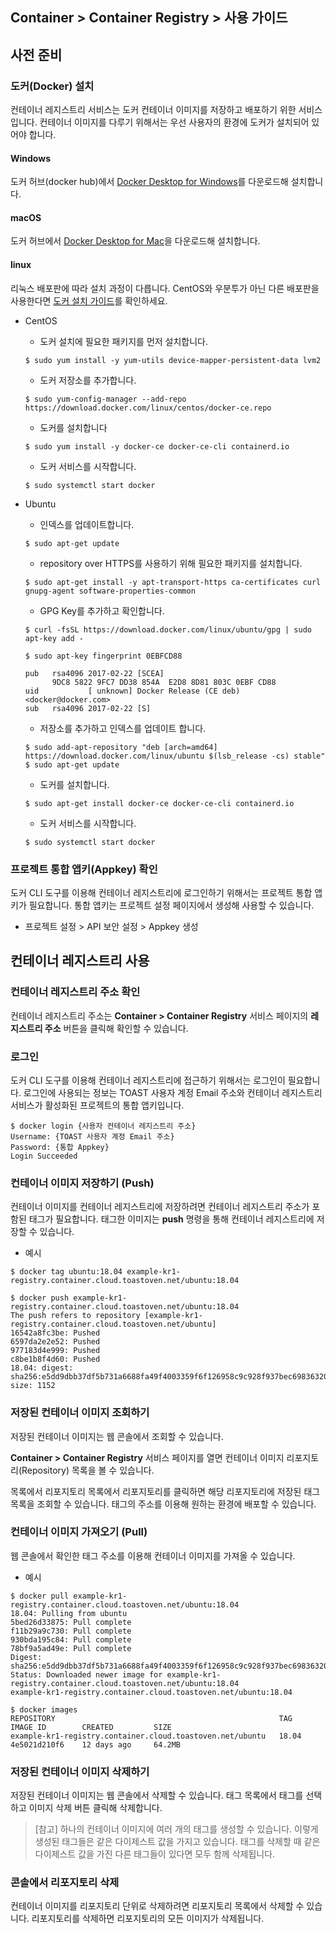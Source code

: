 ## Container > Container Registry > 사용 가이드

## 사전 준비
### 도커(Docker) 설치
컨테이너 레지스트리 서비스는 도커 컨테이너 이미지를 저장하고 배포하기 위한 서비스입니다. 컨테이너 이미지를 다루기 위해서는 우선 사용자의 환경에 도커가 설치되어 있어야 합니다.

#### Windows
도커 허브(docker hub)에서 [Docker Desktop for Windows](https://hub.docker.com/editions/community/docker-ce-desktop-windows)를 다운로드해 설치합니다.

#### macOS
도커 허브에서 [Docker Desktop for Mac](https://hub.docker.com/editions/community/docker-ce-desktop-mac)을 다운로드해 설치합니다.

#### linux
리눅스 배포판에 따라 설치 과정이 다릅니다. CentOS와 우분투가 아닌 다른 배포판을 사용한다면 [도커 설치 가이드](https://docs.docker.com/engine/install)를 확인하세요.
* CentOS
  * 도커 설치에 필요한 패키지를 먼저 설치합니다.
  ```
  $ sudo yum install -y yum-utils device-mapper-persistent-data lvm2
  ```
  * 도커 저장소를 추가합니다.
  ```
  $ sudo yum-config-manager --add-repo https://download.docker.com/linux/centos/docker-ce.repo
  ```
  * 도커를 설치합니다
  ```
  $ sudo yum install -y docker-ce docker-ce-cli containerd.io
  ```
  * 도커 서비스를 시작합니다.
  ```
  $ sudo systemctl start docker
  ```

* Ubuntu
  * 인덱스를 업데이트합니다.
  ```
  $ sudo apt-get update
  ```
  * repository over HTTPS를 사용하기 위해 필요한 패키지를 설치합니다.
  ```
  $ sudo apt-get install -y apt-transport-https ca-certificates curl gnupg-agent software-properties-common
  ```
  * GPG Key를 추가하고 확인합니다.
  ```
  $ curl -fsSL https://download.docker.com/linux/ubuntu/gpg | sudo apt-key add -

  $ sudo apt-key fingerprint 0EBFCD88

  pub   rsa4096 2017-02-22 [SCEA]
        9DC8 5822 9FC7 DD38 854A  E2D8 8D81 803C 0EBF CD88
  uid           [ unknown] Docker Release (CE deb) <docker@docker.com>
  sub   rsa4096 2017-02-22 [S]
  ```
  * 저장소를 추가하고 인덱스를 업데이트 합니다.
  ```
  $ sudo add-apt-repository "deb [arch=amd64] https://download.docker.com/linux/ubuntu $(lsb_release -cs) stable"
  $ sudo apt-get update
  ```
  * 도커를 설치합니다.
  ```
  $ sudo apt-get install docker-ce docker-ce-cli containerd.io
  ```
  * 도커 서비스를 시작합니다.
  ```
  $ sudo systemctl start docker
  ```

### 프로젝트 통합 앱키(Appkey) 확인
도커 CLI 도구를 이용해 컨테이너 레지스트리에 로그인하기 위해서는 프로젝트 통합 앱키가 필요합니다. 통합 앱키는 프로젝트 설정 페이지에서 생성해 사용할 수 있습니다.
* 프로젝트 설정 > API 보안 설정 > Appkey 생성

## 컨테이너 레지스트리 사용
### 컨테이너 레지스트리 주소 확인
컨테이너 레지스트리 주소는 **Container > Container Registry** 서비스 페이지의 **레지스트리 주소** 버튼을 클릭해 확인할 수 있습니다.

### 로그인
도커 CLI 도구를 이용해 컨테이너 레지스트리에 접근하기 위해서는 로그인이 필요합니다. 로그인에 사용되는 정보는 TOAST 사용자 계정 Email 주소와 컨테이너 레지스트리 서비스가 활성화된 프로젝트의 통합 앱키입니다.
```
$ docker login {사용자 컨테이너 레지스트리 주소}
Username: {TOAST 사용자 계정 Email 주소}
Password: {통합 Appkey}
Login Succeeded
```

### 컨테이너 이미지 저장하기 (Push)
컨테이너 이미지를 컨테이너 레지스트리에 저장하려면 컨테이너 레지스트리 주소가 포함된 태그가 필요합니다. 태그한 이미지는 **push** 명령을 통해 컨테이너 레지스트리에 저장할 수 있습니다.

* 예시
```
$ docker tag ubuntu:18.04 example-kr1-registry.container.cloud.toastoven.net/ubuntu:18.04

$ docker push example-kr1-registry.container.cloud.toastoven.net/ubuntu:18.04
The push refers to repository [example-kr1-registry.container.cloud.toastoven.net/ubuntu]
16542a8fc3be: Pushed
6597da2e2e52: Pushed
977183d4e999: Pushed
c8be1b8f4d60: Pushed
18.04: digest: sha256:e5dd9dbb37df5b731a6688fa49f4003359f6f126958c9c928f937bec69836320 size: 1152
```

### 저장된 컨테이너 이미지 조회하기
저장된 컨테이너 이미지는 웹 콘솔에서 조회할 수 있습니다.

**Container > Container Registry** 서비스 페이지를 열면 컨테이너 이미지 리포지토리(Repository) 목록을 볼 수 있습니다.

목록에서 리포지토리 목록에서 리포지토리를 클릭하면 해당 리포지토리에 저장된 태그 목록을 조회할 수 있습니다. 태그의 주소를 이용해 원하는 환경에 배포할 수 있습니다.

### 컨테이너 이미지 가져오기 (Pull)
웹 콘솔에서 확인한 태그 주소를 이용해 컨테이너 이미지를 가져올 수 있습니다.

* 예시
```
$ docker pull example-kr1-registry.container.cloud.toastoven.net/ubuntu:18.04
18.04: Pulling from ubuntu
5bed26d33875: Pull complete
f11b29a9c730: Pull complete
930bda195c84: Pull complete
78bf9a5ad49e: Pull complete
Digest: sha256:e5dd9dbb37df5b731a6688fa49f4003359f6f126958c9c928f937bec69836320
Status: Downloaded newer image for example-kr1-registry.container.cloud.toastoven.net/ubuntu:18.04
example-kr1-registry.container.cloud.toastoven.net/ubuntu:18.04

$ docker images
REPOSITORY                                                  TAG     IMAGE ID        CREATED         SIZE
example-kr1-registry.container.cloud.toastoven.net/ubuntu   18.04   4e5021d210f6    12 days ago     64.2MB
```

### 저장된 컨테이너 이미지 삭제하기
저장된 컨테이너 이미지는 웹 콘솔에서 삭제할 수 있습니다. 태그 목록에서 태그를 선택하고 이미지 삭제 버튼 클릭해 삭제합니다.

> [참고]
> 하나의 컨테이너 이미지에 여러 개의 태그를 생성할 수 있습니다. 이렇게 생성된 태그들은 같은 다이제스트 값을 가지고 있습니다. 태그를 삭제할 때 같은 다이제스트 값을 가진 다른 태그들이 있다면 모두 함께 삭제됩니다.

### 콘솔에서 리포지토리 삭제
컨테이너 이미지를 리포지토리 단위로 삭제하려면 리포지토리 목록에서 삭제할 수 있습니다. 리포지토리를 삭제하면 리포지토리의 모든 이미지가 삭제됩니다.
